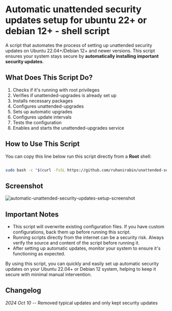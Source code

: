 # Automatic unattended security updates setup for ubuntu 22+ or debian 12+ - shell script

A script that automates the process of setting up unattended security updates on Ubuntu 22.04+/Debian 12+ and newer versions. This script ensures your system stays secure by **automatically installing important security updates**.

## What Does This Script Do?

1. Checks if it's running with root privileges
2. Verifies if unattended-upgrades is already set up
3. Installs necessary packages
4. Configures unattended-upgrades
5. Sets up automatic upgrades
6. Configures update intervals
7. Tests the configuration
8. Enables and starts the unattended-upgrades service

## How to Use This Script

You can copy this line below run this script directly from a **Root** shell:

```bash

sudo bash -c "$(curl -fsSL https://github.com/ruhanirabin/unattended-setup-script-debian/raw/main/setup_auto_updates.sh)"
```

## Screenshot
![automatic-unattended-security-updates-setup-screenshot](https://github.com/user-attachments/assets/15da9528-58e8-4a80-a70a-10541c9ffc06)


## Important Notes

- This script will overwrite existing configuration files. If you have custom configurations, back them up before running this script.
- Running scripts directly from the internet can be a security risk. Always verify the source and content of the script before running it.
- After setting up automatic updates, monitor your system to ensure it's functioning as expected.

By using this script, you can quickly and easily set up automatic security updates on your Ubuntu 22.04+ or Debian 12 system, helping to keep it secure with minimal manual intervention.

## Changelog
*2024 Oct 10*
-- Removed typical updates and only kept security updates
